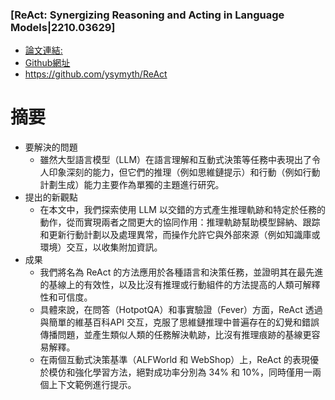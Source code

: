 ### [ReAct: Synergizing Reasoning and Acting in Language Models|2210.03629]
- [論文連結:](https://arxiv.org/abs/2210.03629)
- [Github網址](https://react-lm.github.io/)
- https://github.com/ysymyth/ReAct
# 摘要
- 要解決的問題
  - 雖然大型語言模型（LLM）在語言理解和互動式決策等任務中表現出了令人印象深刻的能力，但它們的推理（例如思維鏈提示）和行動（例如行動計劃生成）能力主要作為單獨的主題進行研究。
- 提出的新觀點
  - 在本文中，我們探索使用 LLM 以交錯的方式產生推理軌跡和特定於任務的動作，從而實現兩者之間更大的協同作用：推理軌跡幫助模型歸納、跟踪和更新行動計劃以及處理異常，而操作允許它與外部來源（例如知識庫或環境）交互，以收集附加資訊。 
- 成果
  - 我們將名為 ReAct 的方法應用於各種語言和決策任務，並證明其在最先進的基線上的有效性，以及比沒有推理或行動組件的方法提高的人類可解釋性和可信度。
  - 具體來說，在問答（HotpotQA）和事實驗證（Fever）方面，ReAct 透過與簡單的維基百科API 交互，克服了思維鏈推理中普遍存在的幻覺和錯誤傳播問題，並產生類似人類的任務解決軌跡，比沒有推理痕跡的基線更容易解釋。
  - 在兩個互動式決策基準（ALFWorld 和 WebShop）上，ReAct 的表現優於模仿和強化學習方法，絕對成功率分別為 34% 和 10%，同時僅用一兩個上下文範例進行提示。
